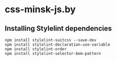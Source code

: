 # css-minsk-js.by

## Installing Stylelint dependencies

```
npm install stylelint-suitcss --save-dev
npm install stylelint-declaration-use-variable
npm install stylelint-order
npm install stylelint-selector-bem-pattern
```

